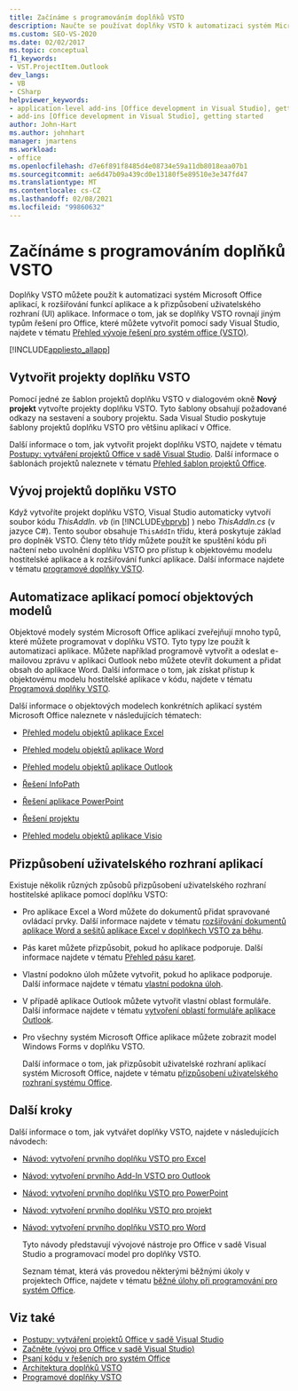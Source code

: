 ```yaml
---
title: Začínáme s programováním doplňků VSTO
description: Naučte se používat doplňky VSTO k automatizaci systém Microsoft Office aplikací, rozšiřování funkcí aplikace a přizpůsobení uživatelského rozhraní aplikace.
ms.custom: SEO-VS-2020
ms.date: 02/02/2017
ms.topic: conceptual
f1_keywords:
- VST.ProjectItem.Outlook
dev_langs:
- VB
- CSharp
helpviewer_keywords:
- application-level add-ins [Office development in Visual Studio], getting started
- add-ins [Office development in Visual Studio], getting started
author: John-Hart
ms.author: johnhart
manager: jmartens
ms.workload:
- office
ms.openlocfilehash: d7e6f891f8485d4e08734e59a11db8018eaa07b1
ms.sourcegitcommit: ae6d47b09a439cd0e13180f5e89510e3e347fd47
ms.translationtype: MT
ms.contentlocale: cs-CZ
ms.lasthandoff: 02/08/2021
ms.locfileid: "99860632"
---
```

# <a name="get-started-programming-vsto-add-ins"></a>Začínáme s programováním doplňků VSTO
  Doplňky VSTO můžete použít k automatizaci systém Microsoft Office aplikací, k rozšiřování funkcí aplikace a k přizpůsobení uživatelského rozhraní (UI) aplikace. Informace o tom, jak se doplňky VSTO rovnají jiným typům řešení pro Office, které můžete vytvořit pomocí sady Visual Studio, najdete v tématu [Přehled vývoje řešení pro systém office &#40;VSTO&#41;](../vsto/office-solutions-development-overview-vsto.md).

 [!INCLUDE[appliesto_allapp](../vsto/includes/appliesto-allapp-md.md)]

## <a name="create-vsto-add-in-projects"></a>Vytvořit projekty doplňku VSTO
 Pomocí jedné ze šablon projektů doplňku VSTO v dialogovém okně **Nový projekt** vytvořte projekty doplňku VSTO. Tyto šablony obsahují požadované odkazy na sestavení a soubory projektu. Sada Visual Studio poskytuje šablony projektů doplňku VSTO pro většinu aplikací v Office.

 Další informace o tom, jak vytvořit projekt doplňku VSTO, najdete v tématu [Postupy: vytváření projektů Office v sadě Visual Studio](../vsto/how-to-create-office-projects-in-visual-studio.md). Další informace o šablonách projektů naleznete v tématu [Přehled šablon projektů Office](../vsto/office-project-templates-overview.md).

## <a name="develop-vsto-add-in-projects"></a>Vývoj projektů doplňku VSTO
 Když vytvoříte projekt doplňku VSTO, Visual Studio automaticky vytvoří soubor kódu *ThisAddIn. vb* (in [!INCLUDE[vbprvb](../sharepoint/includes/vbprvb-md.md)] ) nebo *ThisAddIn.cs* (v jazyce C#). Tento soubor obsahuje `ThisAddIn` třídu, která poskytuje základ pro doplněk VSTO. Členy této třídy můžete použít ke spuštění kódu při načtení nebo uvolnění doplňku VSTO pro přístup k objektovému modelu hostitelské aplikace a k rozšiřování funkcí aplikace. Další informace najdete v tématu [programové doplňky VSTO](../vsto/programming-vsto-add-ins.md).

## <a name="automate-applications-by-using-the-object-models"></a>Automatizace aplikací pomocí objektových modelů
 Objektové modely systém Microsoft Office aplikací zveřejňují mnoho typů, které můžete programovat v doplňku VSTO. Tyto typy lze použít k automatizaci aplikace. Můžete například programově vytvořit a odeslat e-mailovou zprávu v aplikaci Outlook nebo můžete otevřít dokument a přidat obsah do aplikace Word. Další informace o tom, jak získat přístup k objektovému modelu hostitelské aplikace v kódu, najdete v tématu [Programová doplňky VSTO](../vsto/programming-vsto-add-ins.md).

 Další informace o objektových modelech konkrétních aplikací systém Microsoft Office naleznete v následujících tématech:

- [Přehled modelu objektů aplikace Excel](../vsto/excel-object-model-overview.md)

- [Přehled modelu objektů aplikace Word](../vsto/word-object-model-overview.md)

- [Přehled modelu objektů aplikace Outlook](../vsto/outlook-object-model-overview.md)

- [Řešení InfoPath](../vsto/infopath-solutions.md)

- [Řešení aplikace PowerPoint](../vsto/powerpoint-solutions.md)

- [Řešení projektu](../vsto/project-solutions.md)

- [Přehled modelu objektů aplikace Visio](../vsto/visio-object-model-overview.md)

## <a name="customize-the-user-interface-of-applications"></a>Přizpůsobení uživatelského rozhraní aplikací
 Existuje několik různých způsobů přizpůsobení uživatelského rozhraní hostitelské aplikace pomocí doplňku VSTO:

- Pro aplikace Excel a Word můžete do dokumentů přidat spravované ovládací prvky. Další informace najdete v tématu [rozšiřování dokumentů aplikace Word a sešitů aplikace Excel v doplňkech VSTO za běhu](../vsto/extending-word-documents-and-excel-workbooks-in-vsto-add-ins-at-run-time.md).

- Pás karet můžete přizpůsobit, pokud ho aplikace podporuje. Další informace najdete v tématu [Přehled pásu karet](../vsto/ribbon-overview.md).

- Vlastní podokno úloh můžete vytvořit, pokud ho aplikace podporuje. Další informace najdete v tématu [vlastní podokna úloh](../vsto/custom-task-panes.md).

- V případě aplikace Outlook můžete vytvořit vlastní oblast formuláře. Další informace najdete v tématu [vytvoření oblastí formuláře aplikace Outlook](../vsto/creating-outlook-form-regions.md).

- Pro všechny systém Microsoft Office aplikace můžete zobrazit model Windows Forms v doplňku VSTO.

  Další informace o tom, jak přizpůsobit uživatelské rozhraní aplikací systém Microsoft Office, najdete v tématu [přizpůsobení uživatelského rozhraní systému Office](../vsto/office-ui-customization.md).

## <a name="next-steps"></a>Další kroky
 Další informace o tom, jak vytvářet doplňky VSTO, najdete v následujících návodech:

- [Návod: vytvoření prvního doplňku VSTO pro Excel](../vsto/walkthrough-creating-your-first-vsto-add-in-for-excel.md)

- [Návod: vytvoření prvního Add-In VSTO pro Outlook](../vsto/walkthrough-creating-your-first-vsto-add-in-for-outlook.md)

- [Návod: vytvoření prvního doplňku VSTO pro PowerPoint](../vsto/walkthrough-creating-your-first-vsto-add-in-for-powerpoint.md)

- [Návod: vytvoření prvního doplňku VSTO pro projekt](../vsto/walkthrough-creating-your-first-vsto-add-in-for-project.md)

- [Návod: vytvoření prvního doplňku VSTO pro Word](../vsto/walkthrough-creating-your-first-vsto-add-in-for-word.md)

  Tyto návody představují vývojové nástroje pro Office v sadě Visual Studio a programovací model pro doplňky VSTO.

  Seznam témat, která vás provedou některými běžnými úkoly v projektech Office, najdete v tématu [běžné úlohy při programování pro systém Office](../vsto/common-tasks-in-office-programming.md).

## <a name="see-also"></a>Viz také
- [Postupy: vytváření projektů Office v sadě Visual Studio](../vsto/how-to-create-office-projects-in-visual-studio.md)
- [Začněte &#40;vývoj pro Office v sadě Visual Studio&#41;](../vsto/getting-started-office-development-in-visual-studio.md)
- [Psaní kódu v řešeních pro systém Office](../vsto/writing-code-in-office-solutions.md)
- [Architektura doplňků VSTO](../vsto/architecture-of-vsto-add-ins.md)
- [Programové doplňky VSTO](../vsto/programming-vsto-add-ins.md)

